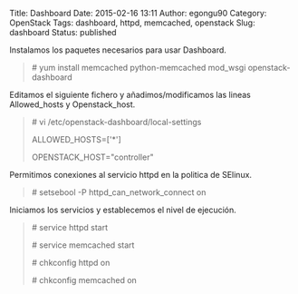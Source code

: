 Title: Dashboard
Date: 2015-02-16 13:11
Author: egongu90
Category: OpenStack
Tags: dashboard, httpd, memcached, openstack
Slug: dashboard
Status: published

Instalamos los paquetes necesarios para usar Dashboard.

> \# yum install memcached python-memcached mod\_wsgi
> openstack-dashboard

Editamos el siguiente fichero y añadimos/modificamos las lineas
Allowed\_hosts y Openstack\_host.

> \# vi /etc/openstack-dashboard/local-settings
>
> ALLOWED\_HOSTS=['\*']
>
> OPENSTACK\_HOST="controller"

Permitimos conexiones al servicio httpd en la politica de SElinux.

> \# setsebool -P httpd\_can\_network\_connect on

Iniciamos los servicios y establecemos el nivel de ejecución.

> \# service httpd start
>
> \# service memcached start
>
> \# chkconfig httpd on
>
> \# chkconfig memcached on
